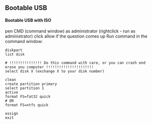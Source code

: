 ## Bootable USB

#### Bootable USB with ISO
pen CMD (command window) as administrator (rightclick - run as administrator)
click allow if the question comes up
Run command in the command window:
```
diskpart
list disk

# !!!!!!!!!!!!!!! Do this command with care, or you can crash end erase you computer !!!!!!!!!!!!!!!!!!!!!!
select disk X (exchange X to your disk number)

clean
create partition primary
select partition 1
active
format FS=fat32 quick
# OR
format FS=ntfs quick

assign
exit


```
